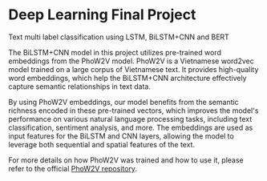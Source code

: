 # Deep Learning Final Project
Text multi label classification using LSTM, BiLSTM+CNN and BERT

The BiLSTM+CNN model in this project utilizes pre-trained word embeddings from the PhoW2V model. PhoW2V is a Vietnamese word2vec model trained on a large corpus of Vietnamese text. It provides high-quality word embeddings, which help the BiLSTM+CNN architecture effectively capture semantic relationships in text data.

By using PhoW2V embeddings, our model benefits from the semantic richness encoded in these pre-trained vectors, which improves the model's performance on various natural language processing tasks, including text classification, sentiment analysis, and more. The embeddings are used as input features for the BiLSTM and CNN layers, allowing the model to leverage both sequential and spatial features of the text.

For more details on how PhoW2V was trained and how to use it, please refer to the official [PhoW2V repository](https://github.com/datquocnguyen/PhoW2V).
